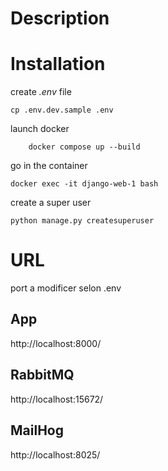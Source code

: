 
# Description 



# Installation

create *.env* file
```shell
cp .env.dev.sample .env

```


launch docker
```shell
    docker compose up --build 
```

go in the container 
```shell
docker exec -it django-web-1 bash
```

create a super user 
```shell
python manage.py createsuperuser
```



# URL
port a modificer selon .env
## App
http://localhost:8000/

## RabbitMQ
http://localhost:15672/

## MailHog 
http://localhost:8025/
